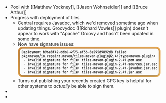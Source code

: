 - Pool with [[Matthew Yockney]], [[Jason Wohnseidler]] and [[Bruce Arthur]]
- Progress with deployment of tiles
	- Central requires Javadoc, which we'd removed sometime ago when updating things. Groovydoc ([[Richard Vowles]] plugin) doesn't appear to work with "Apache" Groovy and hasn't been updated in some time.
	- Now have signature issues: ![SCR-20250621-pmss.png](../assets/SCR-20250621-pmss_1750484616518_0.png)
	- Turns out publishing your recently created GPG key is helpful for other systems to *actually* be able to sign them.
-
-